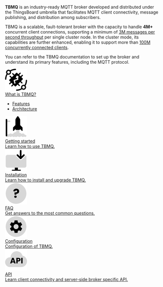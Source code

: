 **TBMQ** is an industry-ready MQTT broker developed and distributed under the ThingsBoard umbrella that facilitates MQTT client connectivity, 
message publishing, and distribution among subscribers.

TBMQ is a scalable, fault-tolerant broker with the capacity to handle **4M+** concurrent client connections, 
supporting a minimum of [3M messages per second throughput](/docs/mqtt-broker/reference/3m-throughput-single-node-performance-test/) per single cluster node.
In the cluster mode, its capabilities are further enhanced, enabling it to support more than [100M concurrently connected clients](/docs/mqtt-broker/reference/100m-connections-performance-test/).

You can refer to the TBMQ documentation to set up the broker and understand its primary features, including the MQTT protocol.

<div class="doc-features row mt-4">
    <div class="col-12 col-sm-6 col-lg col-xxl-6 col-4xl mb-4">
        <a class="feature-card" href="/docs/mqtt-broker/getting-started-guides/what-is-thingsboard-mqtt-broker/">
            <img class="feature-logo" src="/images/feature-logo/thingsboard-logo.svg" alt="Thingsboard logo">
            <div class="feature-title">What is TBMQ?</div>
            <div class="feature-text">
                <ul>
                    <li>Features</li>
                    <li>Architecture</li>
                </ul>
            </div>
        </a>
    </div>
    <div class="col-12 col-sm-6 col-lg col-xxl-6 col-4xl mb-4">
        <a class="feature-card" href="/docs/mqtt-broker/getting-started/">
            <img class="feature-logo" src="/images/feature-logo/getting-started.svg" alt="Getting started icon">
            <div class="feature-title">Getting started</div>
            <div class="feature-text">
                Learn how to use TBMQ.
            </div>
        </a>
    </div>
    <div class="col-12 col-sm-6 col-lg col-xxl-6 col-4xl mb-4">
        <a class="feature-card" href="/docs/mqtt-broker/install/installation-options/">
            <img class="feature-logo" src="/images/feature-logo/install.svg" alt="Install icon">
            <div class="feature-title">Installation</div>
            <div class="feature-text">
                Learn how to install and upgrade TBMQ.
            </div>
        </a>
    </div>
    <div class="col-12 col-sm-6 col-lg col-xxl-6 col-4xl mb-4">
        <a class="feature-card" href="/docs/mqtt-broker/faq/">
            <img class="feature-logo" src="/images/feature-logo/faq.svg" alt="Question icon">
            <div class="feature-title">FAQ</div>
            <div class="feature-text">
                Get answers to the most common questions.
            </div>
        </a>
    </div>
    <div class="w-100"></div>
    <div class="col-12 col-sm-6 mb-4">
        <a class="feature-card" href="/docs/mqtt-broker/install/config/">
            <img class="feature-logo" src="/images/feature-logo/configuration.svg" alt="Gear icon">
            <div class="feature-title">Configuration</div>
            <div class="feature-text">
                Configuration of TBMQ.
            </div>
        </a>
    </div>
    <div class="col-12 col-sm-6 mb-4">
        <a class="feature-card" href="/docs/mqtt-broker/api/">
            <img class="feature-logo" src="/images/feature-logo/api.svg" alt="Api documentation icon">
            <div class="feature-title">API</div>
            <div class="feature-text">
                Learn client connectivity and server-side broker specific API.
            </div>
        </a>
    </div>
</div>
